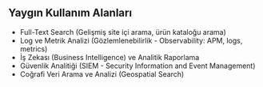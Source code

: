 ## Yaygın Kullanım Alanları

* Full-Text Search (Gelişmiş site içi arama, ürün kataloğu arama)
* Log ve Metrik Analizi (Gözlemlenebilirlik - Observability: APM, logs, metrics)
* İş Zekası (Business Intelligence) ve Analitik Raporlama
* Güvenlik Analitiği (SIEM - Security Information and Event Management)
* Coğrafi Veri Arama ve Analizi (Geospatial Search)
